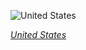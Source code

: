 
![United States](https://www.gstatic.com/prettyearth/assets/full/5575.jpg)

*[United States](https://www.google.com/maps/@36.341553,-106.488322,18z/data=!3m1!1e3)*
